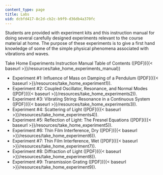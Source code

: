 ```yaml
---
content_type: page
title: Labs
uid: dcbfd417-8c2d-cb2c-b9f9-d36db4a370fc
---
```


Students are provided with experiment kits and this instruction manual for doing several carefully designed experiments relevant to the course material at home. The purpose of these experiments is to give a first hand knowledge of some of the simple physical phenomena associated with vibrations and waves.

Take Home Experiments Instruction Manual Table of Contents ([PDF]({{< baseurl >}}/resources/take_home_experiments_manual))

*   Experiment #1: Influence of Mass on Damping of a Pendulum ([PDF]({{< baseurl >}}/resources/take_home_experiment1)).
*   Experiment #2: Coupled Oscillator, Resonance, and Normal Modes ([PDF]({{< baseurl >}}/resources/take_home_experiments2)).
*   Experiment #3: Vibrating String: Resonance in a Continuous System ([PDF]({{< baseurl >}}/resources/take_home_experiments3)).
*   Experiment #4: Scattering of Light ([PDF]({{< baseurl >}}/resources/take_home_experiments4)).
*   Experiment #5: Reflection of Light: The Fresnel Equations ([PDF]({{< baseurl >}}/resources/take_home_experiment5)).
*   Experiment #6: Thin Film Interference, Dry ([PDF]({{< baseurl >}}/resources/take_home_experiment6)).
*   Experiment #7: Thin Film Interference, Wet ([PDF]({{< baseurl >}}/resources/take_home_experiment7)).
*   Experiment #8: Diffraction of Light ([PDF]({{< baseurl >}}/resources/take_home_experiment8)).
*   Experiment #9: Transmission Grating ([PDF]({{< baseurl >}}/resources/take_home_experiment9)).
